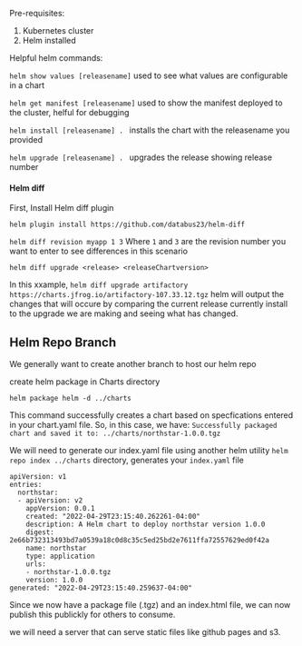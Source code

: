 Pre-requisites:

1) Kubernetes cluster
2) Helm installed

Helpful helm commands:

```helm show values [releasename]``` used to see what values are configurable in a chart

```helm get manifest [releasename]``` used to show the manifest deployed to the cluster, helful for debugging

```helm install [releasename] . ``` installs the chart with the releasename you provided

```helm upgrade [releasename] . ``` upgrades the release showing release number

#### Helm diff

First, Install Helm diff plugin

```helm plugin install https://github.com/databus23/helm-diff```


```helm diff revision myapp 1 3``` Where ```1``` and ```3``` are the revision number you want to enter to see differences in this scenario

```helm diff upgrade <release> <releaseChartversion>```

In this xxample, ```helm diff upgrade artifactory https://charts.jfrog.io/artifactory-107.33.12.tgz``` helm will output the changes that will occure by comparing the current release currently install to the upgrade we are making and seeing what has changed.


## Helm Repo Branch

We generally want to create another branch to host our helm repo

create helm package in Charts directory

```helm package helm -d ../charts```

This command successfully creates a chart based on specfications entered in your chart.yaml file. So, in this case, we have:
```Successfully packaged chart and saved it to: ../charts/northstar-1.0.0.tgz```

We will need to generate our index.yaml file using another helm utility ```helm repo index ../charts``` directory, generates your ```index.yaml``` file

```
apiVersion: v1
entries:
  northstar:
  - apiVersion: v2
    appVersion: 0.0.1
    created: "2022-04-29T23:15:40.262261-04:00"
    description: A Helm chart to deploy northstar version 1.0.0
    digest: 2e66b732313493bd7a0539a18c0d8c35c5ed25bd2e7611ffa72557629ed0f42a
    name: northstar
    type: application
    urls:
    - northstar-1.0.0.tgz
    version: 1.0.0
generated: "2022-04-29T23:15:40.259637-04:00"
```

Since we now have a package file (.tgz) and an index.html file, we can now publish this publickly for others to consume.

we will need a server that can serve static files like github pages and s3.


